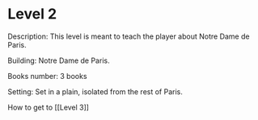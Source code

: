 # Level 2

Description: This level is meant to teach the player about Notre Dame de Paris.

Building: Notre Dame de Paris.

Books number: 3 books

Setting: Set in a plain, isolated from the rest of Paris. 

How to get to [[Level 3]] 
